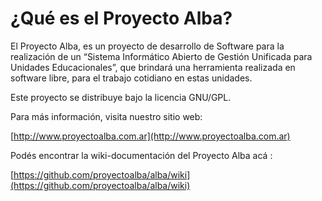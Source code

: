 # ¿Qué es el Proyecto Alba? #

El Proyecto Alba, es un proyecto de desarrollo de Software para la
realización de un “Sistema Informático Abierto de Gestión Unificada
para Unidades Educacionales”, que brindará una herramienta realizada
en software libre, para el trabajo cotidiano en estas unidades.

Este proyecto se distribuye bajo la licencia GNU/GPL.

Para más información, visita nuestro sitio web:

[http://www.proyectoalba.com.ar](http://www.proyectoalba.com.ar)

Podés encontrar la wiki-documentación del Proyecto Alba acá :

[https://github.com/proyectoalba/alba/wiki](https://github.com/proyectoalba/alba/wiki)
